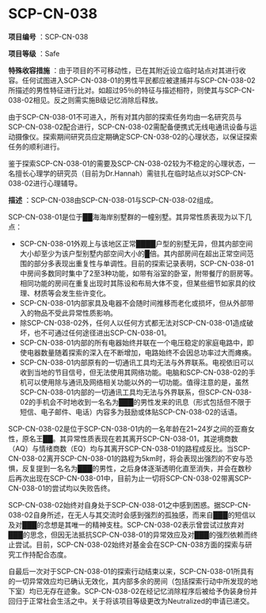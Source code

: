 # SCP-CN-038




**项目编号** ：SCP-CN-038

**项目等级** ：Safe

**特殊收容措施** ：由于项目的不可移动性，已在其附近设立临时站点对其进行收容。任何试图进入SCP-CN-038-01的男性平民都应被逮捕并与SCP-CN-038-02所描述的男性特征进行比对。如超过95％的特征与描述相符，则使其与SCP-CN-038-02相见。反之则需实施B级记忆消除后释放。

由于SCP-CN-038-01不可进入，所有对其内部的探索任务均由一名研究员与SCP-CN-038-02配合进行，SCP-CN-038-02需配备便携式无线电通讯设备与运动摄像仪。探索期间研究员应定期确定SCP-CN-038-02的心理状态，以保证探索任务的顺利进行。

鉴于探索SCP-CN-038-01的需要及SCP-CN-038-02较为不稳定的心理状态，一名擅长心理学的研究员（目前为Dr.Hannah）需驻扎在临时站点以对SCP-CN-038-02进行心理辅导。

**描述** ：SCP-CN-038由SCP-CN-038-01与SCP-CN-038-02组成。

SCP-CN-038-01是位于██海海岸别墅群的一幢别墅。其异常性质表现为以下几点：

- SCP-CN-038-01外观上与该地区正常████户型的别墅无异，但其内部空间大小却至少为该户型别墅内部空间大小的█倍。其内部房间在超出正常空间范围的部分多表现出重复性与单调性。目前的探索记录表明，SCP-CN-038-01中房间多数同时集中了2至3种功能，如带有浴室的卧室，附带餐厅的厨房等。相同功能的房间在重复出现时其陈设和布局大体不变，但某些细节如家具的纹理、材质等会发生些许变化。
- SCP-CN-038-01内部家具及电器不会随时间推移而老化或损坏，但从外部带入的物品不受此异常性质影响。
- 除SCP-CN-038-02外，任何人以任何方式都无法对SCP-CN-038-01造成破坏，也不可通过任何途径进出SCP-CN-038-01。
- SCP-CN-038-01内部的所有电器始终并联在一个电压稳定的家庭电路中，即使电器数量随着探索的深入在不断增加，电路始终不会因总功率过大而瘫痪。
- SCP-CN-038-01内部原有的一切通讯工具均无法与外界联系。电视依旧可以收到当地的节目信号，但无法使用其网络功能。电脑和SCP-CN-038-02的手机可以使用除与通讯及网络相关功能以外的一切功能。值得注意的是，虽然SCP-CN-038-01内部的一切通讯工具均无法与外界联系，但SCP-CN-038-02的手机会不时地收到一名名为███的男性发来的讯息（形式包括但不限于短信、电子邮件、电话）内容多为鼓励或体贴SCP-CN-038-02的话语。


SCP-CN-038-02是位于SCP-CN-038-01内的一名年龄在21~24岁之间的亚裔女性，原名王██。其异常性质表现在若其离开SCP-CN-038-01，其逆境商数（AQ）与情绪商数（EQ）均与其离开SCP-CN-038-01的路程成反比。当SCP-CN-038-02离开SCP-CN-038-01的路程为5km时，将会表现出强烈的不安与恐惧，反复提到一名名为███的男性，之后身体逐渐透明化直至消失，并会在数秒后再次出现在SCP-CN-038-01中，目前为止一切将SCP-CN-038-02带离SCP-CN-038-01的尝试均以失败告终。

SCP-CN-038-02始终对自身处于SCP-CN-038-01之中感到困惑。据SCP-CN-038-02自身所述，在无人与其交流时会感到强烈的孤独感，而来自███的短信以及对███的念想是其唯一的精神支柱。SCP-CN-038-02表示曾尝试过放弃对███的思念，但因无法抵抗SCP-CN-038-01的异常效应及对███的强烈依赖而终止尝试。目前，SCP-CN-038-02始终对基金会在SCP-CN-038方面的探索与研究工作持配合态度。



自最后一次对于SCP-CN-038-01的探索行动结束以来，SCP-CN-038-01所具有的一切异常效应均已确认无效化，其内部多余的房间（包括探索行动中所发现的地下室）均已无存在迹象。SCP-CN-038-02在经记忆消除程序后被给予伪装身份并回归于正常社会生活之中。关于将该项目等级更改为Neutralized的申请已递交。


